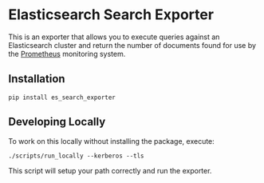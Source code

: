 # Elasticsearch Search Exporter

This is an exporter that allows you to execute queries against an Elasticsearch
cluster and return the number of documents found for use by the
[Prometheus](https://prometheus.io) monitoring system.

## Installation 

```
pip install es_search_exporter
```

## Developing Locally

To work on this locally without installing the package, execute:

```
./scripts/run_locally --kerberos --tls
```

This script will setup your path correctly and run the exporter.
